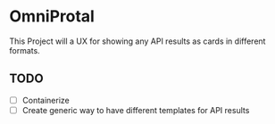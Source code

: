 # OmniProtal

This Project will a UX for showing any API results as cards in different formats.

## TODO
* [ ] Containerize
* [ ] Create generic way to have different templates for API results